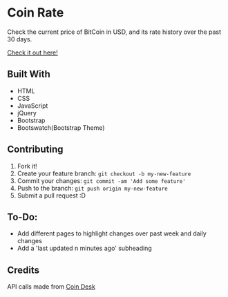 # Coin Rate

Check the current price of BitCoin in USD, and its rate history over the past 30 days.

[Check it out here!](https://slyty7.github.io/CoinRate/)

## Built With

  * HTML
  * CSS
  * JavaScript
  * jQuery
  * Bootstrap
  * Bootswatch(Bootstrap Theme)

## Contributing

1. Fork it!
2. Create your feature branch: `git checkout -b my-new-feature`
3. Commit your changes: `git commit -am 'Add some feature'`
4. Push to the branch: `git push origin my-new-feature`
5. Submit a pull request :D

## To-Do:

  * Add different pages to highlight changes over past week and daily changes
  * Add a 'last updated n minutes ago' subheading

## Credits

API calls made from [Coin Desk](https://www.coindesk.com/api/)
